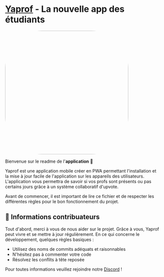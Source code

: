 # [Yaprof](https://yaprof.fr) - La nouvelle app des étudiants

<a href="https://yaprof.fr"><img height="400" src="https://github.com/Yaprof/.github/blob/39db2a27b0a1f83697a4f33ea196923112a8dc3b/profile/Yaprof%20-%20La%20nouvelle%20app%20des%20%C3%A9tudiants.png" style="border-radius:30%"><a/>

Bienvenue sur le readme de l'**application** 🎉<br>

Yaprof est une application mobile créer en PWA permettant l'installation et la mise à jour facile de l'application sur les appareils des utilisateurs.
L'application vous permettra de savoir si vos profs sont présents ou pas certains jours grâce à un système collaboratif d'upvote.

Avant de commencer, il est important de lire ce fichier et de respecter les différentes règles pour le bon fonctionnement du projet.

## 🎈 Informations contribuateurs

Tout d'abord, merci à vous de nous aider sur le projet. Grâce à vous, Yaprof peut vivre et se mettre à jour régulièrement.
En ce qui concerne le développement, quelques règles basiques :
- Utilisez des noms de commits adéquats et raisonnables
- N'hésitez pas à commenter votre code
- Résolvez les conflits à tête reposée

Pour toutes informations veuillez rejoindre notre [Discord](https://discord.gg/yaprof) !
